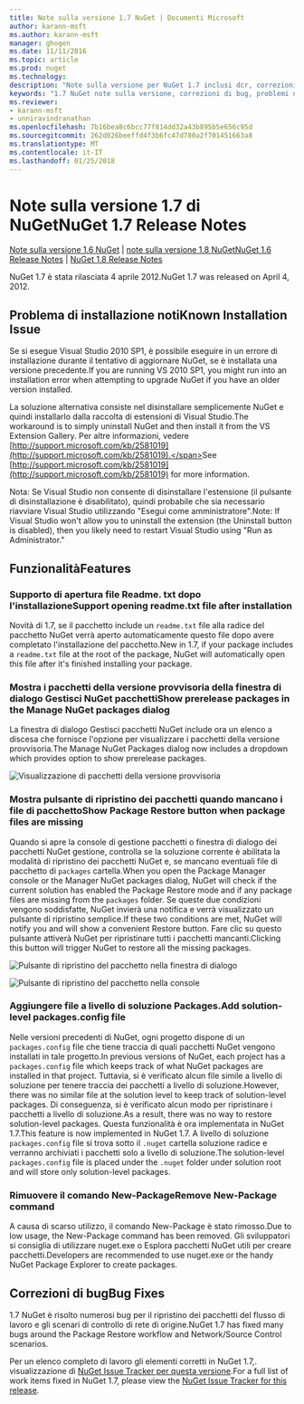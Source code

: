 ```yaml
---
title: Note sulla versione 1.7 NuGet | Documenti Microsoft
author: karann-msft
ms.author: karann-msft
manager: ghogen
ms.date: 11/11/2016
ms.topic: article
ms.prod: nuget
ms.technology: 
description: "Note sulla versione per NuGet 1.7 inclusi dcr, correzioni di bug, le funzionalità aggiunte e problemi noti."
keywords: "1.7 NuGet note sulla versione, correzioni di bug, problemi noti, aggiunta di funzionalità, eseguire"
ms.reviewer:
- karann-msft
- unniravindranathan
ms.openlocfilehash: 7b16bea8c6bcc77f814dd32a43b895b5e656c95d
ms.sourcegitcommit: 262d026beeffd4f3b6fc47d780a2f701451663a8
ms.translationtype: MT
ms.contentlocale: it-IT
ms.lasthandoff: 01/25/2018
---
```

# <a name="nuget-17-release-notes"></a><span data-ttu-id="df8aa-104">Note sulla versione 1.7 di NuGet</span><span class="sxs-lookup"><span data-stu-id="df8aa-104">NuGet 1.7 Release Notes</span></span>

<span data-ttu-id="df8aa-105">[Note sulla versione 1.6 NuGet](../release-notes/nuget-1.6.md) | [note sulla versione 1.8 NuGet](../release-notes/nuget-1.8.md)</span><span class="sxs-lookup"><span data-stu-id="df8aa-105">[NuGet 1.6 Release Notes](../release-notes/nuget-1.6.md) | [NuGet 1.8 Release Notes](../release-notes/nuget-1.8.md)</span></span>

<span data-ttu-id="df8aa-106">NuGet 1.7 è stata rilasciata 4 aprile 2012.</span><span class="sxs-lookup"><span data-stu-id="df8aa-106">NuGet 1.7 was released on April 4, 2012.</span></span>

## <a name="known-installation-issue"></a><span data-ttu-id="df8aa-107">Problema di installazione noti</span><span class="sxs-lookup"><span data-stu-id="df8aa-107">Known Installation Issue</span></span>
<span data-ttu-id="df8aa-108">Se si esegue Visual Studio 2010 SP1, è possibile eseguire in un errore di installazione durante il tentativo di aggiornare NuGet, se è installata una versione precedente.</span><span class="sxs-lookup"><span data-stu-id="df8aa-108">If you are running VS 2010 SP1, you might run into an installation error when attempting to upgrade NuGet if you have an older version installed.</span></span>

<span data-ttu-id="df8aa-109">La soluzione alternativa consiste nel disinstallare semplicemente NuGet e quindi installarlo dalla raccolta di estensioni di Visual Studio.</span><span class="sxs-lookup"><span data-stu-id="df8aa-109">The workaround is to simply uninstall NuGet and then install it from the VS Extension Gallery.</span></span>  <span data-ttu-id="df8aa-110">Per altre informazioni, vedere [http://support.microsoft.com/kb/2581019](http://support.microsoft.com/kb/2581019).</span><span class="sxs-lookup"><span data-stu-id="df8aa-110">See [http://support.microsoft.com/kb/2581019](http://support.microsoft.com/kb/2581019) for more information.</span></span>

<span data-ttu-id="df8aa-111">Nota: Se Visual Studio non consente di disinstallare l'estensione (il pulsante di disinstallazione è disabilitato), quindi probabile che sia necessario riavviare Visual Studio utilizzando "Esegui come amministratore".</span><span class="sxs-lookup"><span data-stu-id="df8aa-111">Note: If Visual Studio won't allow you to uninstall the extension (the Uninstall button is disabled), then you likely need to restart Visual Studio using "Run as Administrator."</span></span>

## <a name="features"></a><span data-ttu-id="df8aa-112">Funzionalità</span><span class="sxs-lookup"><span data-stu-id="df8aa-112">Features</span></span>

### <a name="support-opening-readmetxt-file-after-installation"></a><span data-ttu-id="df8aa-113">Supporto di apertura file Readme. txt dopo l'installazione</span><span class="sxs-lookup"><span data-stu-id="df8aa-113">Support opening readme.txt file after installation</span></span>
<span data-ttu-id="df8aa-114">Novità di 1.7, se il pacchetto include un `readme.txt` file alla radice del pacchetto NuGet verrà aperto automaticamente questo file dopo avere completato l'installazione del pacchetto.</span><span class="sxs-lookup"><span data-stu-id="df8aa-114">New in 1.7, if your package includes a `readme.txt` file at the root of the package, NuGet will automatically open this file after it's finished installing your package.</span></span>

### <a name="show-prerelease-packages-in-the-manage-nuget-packages-dialog"></a><span data-ttu-id="df8aa-115">Mostra i pacchetti della versione provvisoria della finestra di dialogo Gestisci NuGet pacchetti</span><span class="sxs-lookup"><span data-stu-id="df8aa-115">Show prerelease packages in the Manage NuGet packages dialog</span></span>
<span data-ttu-id="df8aa-116">La finestra di dialogo Gestisci pacchetti NuGet include ora un elenco a discesa che fornisce l'opzione per visualizzare i pacchetti della versione provvisoria.</span><span class="sxs-lookup"><span data-stu-id="df8aa-116">The Manage NuGet Packages dialog now includes a dropdown which provides option to show prerelease packages.</span></span>

![Visualizzazione di pacchetti della versione provvisoria](./media/prerelease-dropdown.png)

### <a name="show-package-restore-button-when-package-files-are-missing"></a><span data-ttu-id="df8aa-118">Mostra pulsante di ripristino dei pacchetti quando mancano i file di pacchetto</span><span class="sxs-lookup"><span data-stu-id="df8aa-118">Show Package Restore button when package files are missing</span></span>
<span data-ttu-id="df8aa-119">Quando si apre la console di gestione pacchetti o finestra di dialogo dei pacchetti NuGet gestione, controlla se la soluzione corrente è abilitata la modalità di ripristino dei pacchetti NuGet e, se mancano eventuali file di pacchetto di `packages` cartella.</span><span class="sxs-lookup"><span data-stu-id="df8aa-119">When you open the Package Manager console or the Manager NuGet packages dialog, NuGet will check if the current solution has enabled the Package Restore mode and if any package files are missing from the `packages` folder.</span></span> <span data-ttu-id="df8aa-120">Se queste due condizioni vengono soddisfatte, NuGet invierà una notifica e verrà visualizzato un pulsante di ripristino semplice.</span><span class="sxs-lookup"><span data-stu-id="df8aa-120">If these two conditions are met, NuGet will notify you and will show a convenient Restore button.</span></span> <span data-ttu-id="df8aa-121">Fare clic su questo pulsante attiverà NuGet per ripristinare tutti i pacchetti mancanti.</span><span class="sxs-lookup"><span data-stu-id="df8aa-121">Clicking this button will trigger NuGet to restore all the missing packages.</span></span>

![Pulsante di ripristino del pacchetto nella finestra di dialogo](./media/packagerestore-dialog.png)

![Pulsante di ripristino del pacchetto nella console](./media/packagerestore-console.png)

### <a name="add-solution-level-packagesconfig-file"></a><span data-ttu-id="df8aa-124">Aggiungere file a livello di soluzione Packages.</span><span class="sxs-lookup"><span data-stu-id="df8aa-124">Add solution-level packages.config file</span></span>
<span data-ttu-id="df8aa-125">Nelle versioni precedenti di NuGet, ogni progetto dispone di un `packages.config` file che tiene traccia di quali pacchetti NuGet vengono installati in tale progetto.</span><span class="sxs-lookup"><span data-stu-id="df8aa-125">In previous versions of NuGet, each project has a `packages.config` file which keeps track of what NuGet packages are installed in that project.</span></span> <span data-ttu-id="df8aa-126">Tuttavia, si è verificato alcun file simile a livello di soluzione per tenere traccia dei pacchetti a livello di soluzione.</span><span class="sxs-lookup"><span data-stu-id="df8aa-126">However, there was no similar file at the solution level to keep track of solution-level packages.</span></span> <span data-ttu-id="df8aa-127">Di conseguenza, si è verificato alcun modo per ripristinare i pacchetti a livello di soluzione.</span><span class="sxs-lookup"><span data-stu-id="df8aa-127">As a result, there was no way to restore solution-level packages.</span></span>
<span data-ttu-id="df8aa-128">Questa funzionalità è ora implementata in NuGet 1.7.</span><span class="sxs-lookup"><span data-stu-id="df8aa-128">This feature is now implemented in NuGet 1.7.</span></span> <span data-ttu-id="df8aa-129">A livello di soluzione `packages.config` file si trova sotto il `.nuget` cartella soluzione radice e verranno archiviati i pacchetti solo a livello di soluzione.</span><span class="sxs-lookup"><span data-stu-id="df8aa-129">The solution-level `packages.config` file is placed under the `.nuget` folder under solution root and will store only solution-level packages.</span></span>

### <a name="remove-new-package-command"></a><span data-ttu-id="df8aa-130">Rimuovere il comando New-Package</span><span class="sxs-lookup"><span data-stu-id="df8aa-130">Remove New-Package command</span></span>
<span data-ttu-id="df8aa-131">A causa di scarso utilizzo, il comando New-Package è stato rimosso.</span><span class="sxs-lookup"><span data-stu-id="df8aa-131">Due to low usage, the New-Package command has been removed.</span></span> <span data-ttu-id="df8aa-132">Gli sviluppatori si consiglia di utilizzare nuget.exe o Esplora pacchetti NuGet utili per creare pacchetti.</span><span class="sxs-lookup"><span data-stu-id="df8aa-132">Developers are recommended to use nuget.exe or the handy NuGet Package Explorer to create packages.</span></span>

## <a name="bug-fixes"></a><span data-ttu-id="df8aa-133">Correzioni di bug</span><span class="sxs-lookup"><span data-stu-id="df8aa-133">Bug Fixes</span></span>
<span data-ttu-id="df8aa-134">1.7 NuGet è risolto numerosi bug per il ripristino dei pacchetti del flusso di lavoro e gli scenari di controllo di rete di origine.</span><span class="sxs-lookup"><span data-stu-id="df8aa-134">NuGet 1.7 has fixed many bugs around the Package Restore workflow and Network/Source Control scenarios.</span></span>

<span data-ttu-id="df8aa-135">Per un elenco completo di lavoro gli elementi corretti in NuGet 1.7,. visualizzazione di [NuGet Issue Tracker per questa versione](http://nuget.codeplex.com/workitem/list/advanced?keyword=&status=Closed&type=All&priority=All&release=NuGet%201.7&assignedTo=All&component=All&sortField=Votes&sortDirection=Descending&page=0).</span><span class="sxs-lookup"><span data-stu-id="df8aa-135">For a full list of work items fixed in NuGet 1.7, please view the [NuGet Issue Tracker for this release](http://nuget.codeplex.com/workitem/list/advanced?keyword=&status=Closed&type=All&priority=All&release=NuGet%201.7&assignedTo=All&component=All&sortField=Votes&sortDirection=Descending&page=0).</span></span>
